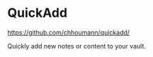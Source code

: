 # QuickAdd

https://github.com/chhoumann/quickadd/

Quickly add new notes or content to your vault.
